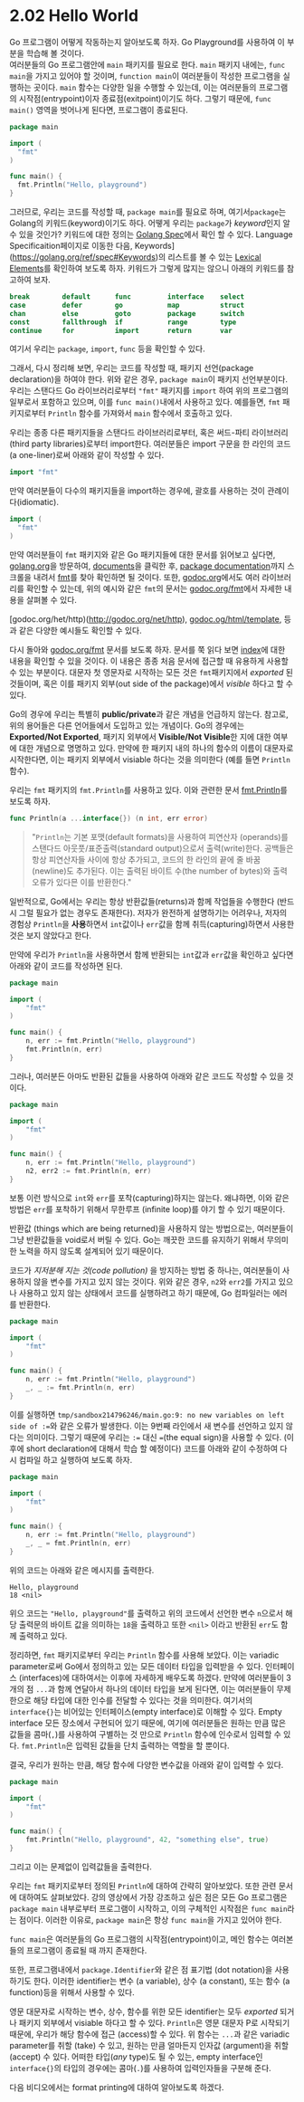 # 2.02 Hello World

Go 프로그램이 어떻게 작동하는지 알아보도록 하자.
Go Playground를 사용하여 이 부분을 학습해 볼 것이다.  
여러분들의 Go 프로그램안에 `main` 패키지를 필요로 한다.
`main` 패키지 내에는, `func main`을 가지고 있어야 할 것이며, `function main`이 여러분들이 작성한 프로그램을 실행하는 곳이다.
`main` 함수는 다양한 일을 수행할 수 있는데, 이는 여러분들의 프로그램의 시작점(entrypoint)이자 종료점(exitpoint)이기도 하다.
그렇기 때문에, `func main()` 영역을 벗어나게 된다면, 프로그램이 종료된다.  

```go
package main

import (
  "fmt"
)

func main() {
  fmt.Println("Hello, playground")
}
```

그러므로, 우리는 코드를 작성할 때, `package main`를 필요로 하며, 여기서`package`는 Golang의 키워드(keyword)이기도 하다.
어뗗게 우리는 `package`가 *keyword*인지 알 수 있을 것인가?
키워드에 대한 정의는 [Golang Spec](https://golang.org/ref/spec)에서 확인 할 수 있다.
Language Specificaition페이지로 이동한 다음, Keywords](https://golang.org/ref/spec#Keywords)의 리스트를 볼 수 있는 [Lexical Elements](https://golang.org/ref/spec#Lexical_elements)를 확인하여 보도록 하자.
키워드가 그렇게 많지는 않으니 아래의 키워드를 참고하여 보자.  

```go
break        default      func         interface    select
case         defer        go           map          struct
chan         else         goto         package      switch
const        fallthrough  if           range        type
continue     for          import       return       var
```

여기서 우리는 `package`, `import`, `func` 등을 확인할 수 있다.  

그래서, 다시 정리해 보면, 우리는 코드를 작성할 때, 패키지 선언(package declaration)을 하여야 한다.
위와 같은 경우, `package main`이 패키지 선언부분이다.
우리는 스탠다드 Go 라이브러리로부터 `"fmt"` 패키지를 `import` 하여 위의 프로그램의 일부로서 포함하고 있으며, 이를 `func main()`내에서 사용하고 있다.
예를들면, `fmt` 패키지로부터 `Println` 함수를 가져와서 `main` 함수에서 호출하고 있다.  

우리는 종종 다른 패키지들을 스탠다드 라이브러리로부터, 혹은 써드-파티 라이브러리 (third party libraries)로부터 import한다.
여러분들은 import 구문을 한 라인의 코드 (a one-liner)로써 아래와 같이 작성할 수 있다.  

```go
import "fmt"
```

만약 여러분들이 다수의 패키지들을 import하는 경우에, 괄호를 사용하는 것이 관례이다(idiomatic).  

```go
import (
  "fmt"
)
```

만약 여러분들이 `fmt` 패키지와 같은 Go 패키지들에 대한 문서를 읽어보고 싶다면, [golang.org](https://golang.org/)을 방문하여, [documents](https://golang.org/doc/)을 클릭한 후, [package documentation](https://golang.org/pkg/)까지 스크롤을 내려서 [fmt](https://golang.org/pkg/fmt/)를 찾아 확인하면 될 것이다.
또한, [godoc.org](http://godoc.org)에서도 여러 라이브러리를 확인할 수 있는데, 위의 예시와 같은 `fmt`의 문서는 [godoc.org/fmt](http://godoc.org/fmt)에서 자세한 내용을 살펴볼 수 있다.  

[godoc.org/het/http)(http://godoc.org/net/http), [godoc.og/html/template](http://godoc.org/html/template), 등과 같은 다양한 예시들도 확인할 수 있다.  
  
다시 돌아와 [godoc.org/fmt](http://godoc.org/fmt)  문서를 보도록 하자.
문서를 쭉 읽다 보면 [index](https://golang.org/pkg/fmt/#pkg-index)에 대한 내용을 확인할 수 있을 것이다.
이 내용은 종종 처음 문서에 접근할 때 유용하게 사용할 수 있는 부분이다.
대문자 첫 영문자로 시작하는 모든 것은 `fmt`패키지에서 _exported_ 된 것들이며, 혹은 이를 패키지 외부(out side of the package)에서 _visible_ 하다고 할 수 있다.  

Go의 경우에 우리는 특별히 **public/private**과 같은 개념을 언급하지 않는다.
참고로, 위의 용어들은 다른 언어들에서 도입하고 있는 개념이다.
Go의 경우에는 **Exported/Not Exported**, 패키지 외부에서 **Visible/Not Visible**한 지에 대한 여부에 대한 개념으로 명명하고 있다.
만약에 한 패키지 내의 하나의 함수의 이름이 대문자로 시작한다면, 이는 패키지 외부에서 visiable 하다는 것을 의미한다 (예를 들면 `Println` 함수).  
  
우리는 `fmt` 패키지의 `fmt.Println`를 사용하고 있다.
이와 관련한 문서 [fmt.Println](http://godoc.org/fmt#Println)를 보도록 하자.  

```go
func Println(a ...interface{}) (n int, err error)
```

>"`Println`는 기본 포맷(default formats)을 사용하여 피연산자 (operands)를 스탠다드 아웃풋/표준출력(standard output)으로서 출력(write)한다. 공백들은 항상 피연산자들 사이에 항상 추가되고, 코드의 한 라인의 끝에 줄 바꿈 (newline)도 추가된다. 이는 출력된 바이트 수(the number of bytes)와 출력 오류가 있다믄 이를 반환한다."

일반적으로, Go에서는 우리는 항상 반환값들(returns)과 함께 작업들을 수행한다 (반드시 그럴 필요가 없는 경우도 존재한다).
저자가 완전하게 설명하기는 어려우나, 저자의 경험상 `Println`을 **사용**하면서 `int`값이나 `err`값을 함께 취득(capturing)하면서 사용한 것은 보지 않았다고 한다.  
  
만약에 우리가 `Println`을 사용하면서 함께 반환되는 `int`값과 `err`값을 확인하고 싶다면 아래와 같이 코드를 작성하면 된다.  

```go
package main

import (
	"fmt"
)

func main() {
	n, err := fmt.Println("Hello, playground")
	fmt.Println(n, err)
}
```

그러나, 여러분든 아마도 반환된 값들을 사용하여 아래와 같은 코드도 작성할 수 있을 것이다.  

```go
package main

import (
	"fmt"
)

func main() {
	n, err := fmt.Println("Hello, playground")
	n2, err2 := fmt.Println(n, err)
}
```

보통 이런 방식으로 `int`와 `err`를 포착(capturing)하지는 않는다.
왜냐하면, 이와 같은 방법은 `err`를 포착하기 위해서 무한루프 (infinite loop)를 야기 할 수 있기 때문이다.  

반환값 (things which are being returned)을 사용하지 않는 방법으로는, 여러분들이 그냥 반환값들을 void로서 버릴 수 있다.
Go는 깨끗한 코드를 유지하기 위해서 무의미한 노력을 하지 않도록 설계되어 있기 때문이다.  

코드가 _지저분해 지는 것(code pollution)_ 을 방지하는 방법 중 하나는, 여러분들이 사용하지 않을 변수를 가지고 있지 않는 것이다.
위와 같은 경우, `n2`와 `err2`를 가지고 있으나 사용하고 있지 않는 상태에서 코드를 실행하려고 하기 때문에, Go 컴파일러는 에러를 반환한다.  

```go
package main

import (
	"fmt"
)

func main() {
	n, err := fmt.Println("Hello, playground")	
	_, _ := fmt.Println(n, err)
}
```

이를 실행하면 `tmp/sandbox214796246/main.go:9: no new variables on left side of :=`와 같은 오류가 발생한다.
이는 9번째 라인에서 새 변수를 선언하고 있지 않다는 의미이다.
그렇기 때문에 우리는 `:=` 대신 `=`(the equal sign)을 사용할 수 있다. (이후에 short declaration에 대해서 학습 할 예정이다)
코드를 아래와 같이 수정하여 다시 컴파일 하고 실행하여 보도록 하자.  

```go
package main

import (
	"fmt"
)

func main() {
	n, err := fmt.Println("Hello, playground")
	_, _ = fmt.Println(n, err)
}
```

위의 코드는 아래와 같은 메시지를 출력한다.  

```console
Hello, playground
18 <nil>
```

위으 코드는 `"Hello, playground"`를 출력하고 위의 코드에서 선언한 변수 `n`으로서 해당 출력문의 바이트 값을 의미하는 `18`을 출력하고 또한 `<nil>` 이라고 반환된 `err`도 함께 출력하고 있다.  

정리하면, `fmt` 패키지로부터 우리는 `Println` 함수를 사용해 보았다.
이는 variadic parameter로써 Go에서 정의하고 있는 모든 데이터 타입을 입력받을 수 있다.
인터페이스 (interfaces)에 대하여서는 이후에 자세하게 배우도록 하겠다.
만약에 여러분들이 3개의 점 `...`과 함께 연달아서 하나의 데이터 타입을 보게 된다면, 이는 여러분들이 무제한으로 해당 타입에 대한 인수를 전달할 수 있다는 것을 의미한다.
여기서의 `interface{}`는 비어있는 인터페이스(empty interface)로 이해할 수 있다.
Empty interface 모든 장소에서 구현되어 있기 때문에, 여기에 여러분들은 원하는 만큼 많은 값들을 콤마(`,`)를 사용하여 구별하는 것 만으로 `Println` 함수에 인수로서 임력할 수 있다.
`fmt.Println`은 입력된 값들을 단치 출력하는 역할을 할 뿐이다.  

결국, 우리가 원하는 만큼, 해당 함수에 다양한 변수값을 아래와 같이 입력할 수 있다.  
  
```go
package main

import (
	"fmt"
)

func main() {
	fmt.Println("Hello, playground", 42, "something else", true)
}
```

그리고 이는 문제없이 입력값들을 출력한다.  

우리는 `fmt` 패키지로부터 정의된 `Println`에 대하여 간략히 알아보았다.
또한 관련 문서에 대하여도 살펴보았다.
강의 영상에서 가장 강조하고 싶은 점은 모든 Go 프로그램은 `package main` 내부로부터 프로그램이 시작하고, 이의 구체적인 시작점은 `func main`라는 점이다.
이러한 이유로, `package main`은 항상 `func main`을 가지고 있어야 한다.  

`func main`은 여러분들의 Go 프로그램의 시작점(entrypoint)이고, 메인 함수는 여러본들의 프로그램이 종료될 때 까지 존재한다.  

또한, 프로그램내에서 `package.Identifier`와 같은 점 표기법 (dot notation)을 사용하기도 한다.
이러한 identifier는 변수 (a variable), 상수 (a constant), 또는 함수 (a function)등을 위해서 사용할 수 있다.  

영문 대문자로 시작하는 변수, 상수, 함수를 위한 모든 identifier는 모두 _exported_ 되거나 패키지 외부에서 visiable 하다고 할 수 있다.
`Println`은 영문 대문자 P로 시작되기 때문에, 우리가 해당 함수에 접근 (access)할 수 있다.
위 함수는 `...`과 같은 variadic parameter를 취할 (take) 수 있고, 원하는 만큼 얼마든지 인자값 (argument)을 취할 (accept) 수 있다.
어떠한 타입(_any_ type)도 될 수 있는, empty interface인 `interface{}`의 타입의 경우에는 콤마(`.`)를 사용하여 입력인자들을 구분해 준다.  

다음 비디오에서는 format printing에 대하여 알아보도록 하겠다.